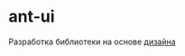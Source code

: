 # ant-ui

Разработка библиотеки на основе [дизайна](https://www.figma.com/design/D2Gzv7QPl5KZixmzwnvXZF/Ant-Design-Open-Source-(Community)?node-id=92-0&t=ZkCDhyKhAezh3q3w-0)